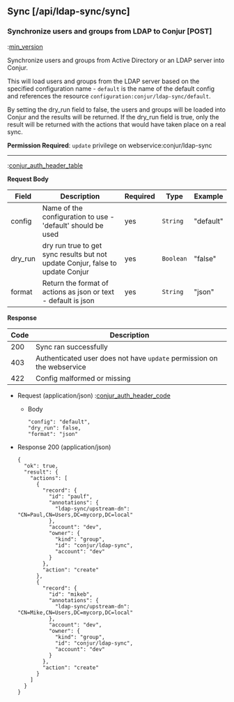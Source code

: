 ## Sync [/api/ldap-sync/sync]

### Synchronize users and groups from LDAP to Conjur [POST]

:[min_version](partials/min_version_4.7.md)

Synchronize users and groups from Active Directory or an LDAP server into Conjur.

This will load users and groups from the LDAP server based on the specified configuration name - `default` is the name of the default config and references the resource `configuration:conjur/ldap-sync/default`.

By setting the dry_run field to false, the users and groups will be loaded into Conjur and the results will be returned. If the dry_run field is true, only the result will be returned with the actions that would have taken place on a real sync.

**Permission Required**: `update` privilege on webservice:conjur/ldap-sync

---

:[conjur_auth_header_table](partials/conjur_auth_header_table.md)

**Request Body**

|Field|Description|Required|Type|Example|
|-----|-----------|----|--------|-------|
|config|Name of the configuration to use - 'default' should be used|yes|`String`|"default"|
|dry_run|dry run true to get sync results but not update Conjur, false to update Conjur|yes|`Boolean`|"false"|
|format|Return the format of actions as json or text - default is json|yes|`String`|"json"|

**Response**

|Code|Description|
|----|-----------|
|200|Sync ran successfully|
|403|Authenticated user does not have `update` permission on the webservice|
|422|Config malformed or missing|

+ Request (application/json)
    :[conjur_auth_header_code](partials/conjur_auth_header_code.md)

    + Body

        ```
      "config": "default",
      "dry_run": false,
      "format": "json"
        ```

+ Response 200 (application/json)

    ```
    {
      "ok": true,
      "result": {
        "actions": [
          {
            "record": {
              "id": "paulf",
              "annotations": {
                "ldap-sync/upstream-dn": "CN=Paul,CN=Users,DC=mycorp,DC=local"
              },
              "account": "dev",
              "owner": {
                "kind": "group",
                "id": "conjur/ldap-sync",
                "account": "dev"
              }
            },
            "action": "create"
          },
          {
            "record": {
              "id": "mikeb",
              "annotations": {
                "ldap-sync/upstream-dn": "CN=Mike,CN=Users,DC=mycorp,DC=local"
              },
              "account": "dev",
              "owner": {
                "kind": "group",
                "id": "conjur/ldap-sync",
                "account": "dev"
              }
            },
            "action": "create"
          }
        ]
      }
    }
    ```
